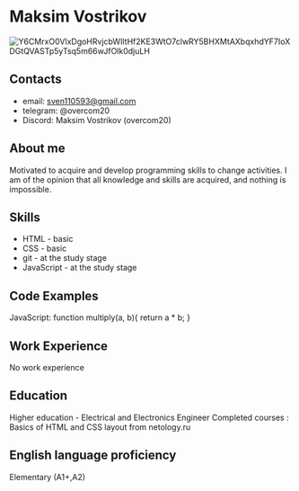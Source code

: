 # Maksim Vostrikov 
![Y6CMrxO0VlxDgoHRvjcbWIltHf2KE3WtO7clwRY5BHXMtAXbqxhdYF7IoXDGtQVASTp5yTsq5m66wJfOlk0djuLH](https://user-images.githubusercontent.com/101417555/158322803-ab6dc1be-121f-4bac-b599-f13e65296b52.jpg)

## Contacts 
*    email:  sven110593@gmail.com
*    telegram:
@overcom20
*    Discord:
     Maksim Vostrikov (overcom20)
## About me
Motivated to acquire and develop programming skills to change activities.
I am of the opinion that all knowledge and skills are acquired,
and nothing is impossible.
## Skills
* HTML - basic
* CSS - basic
* git - at the study stage
* JavaScript - at the study stage 
## Code Examples
JavaScript:
function multiply(a, b){
 return a * b;
}
## Work Experience
No work experience
## Education
Higher education - Electrical and Electronics Engineer
Completed courses : Basics of HTML and CSS layout from netology.ru
## English language proficiency
Elementary (A1+,A2)



